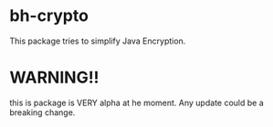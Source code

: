 bh-crypto
=========
This package tries to simplify Java Encryption.



WARNING!! 
=======
this is package is VERY alpha at he moment. Any update could be a breaking change. 
